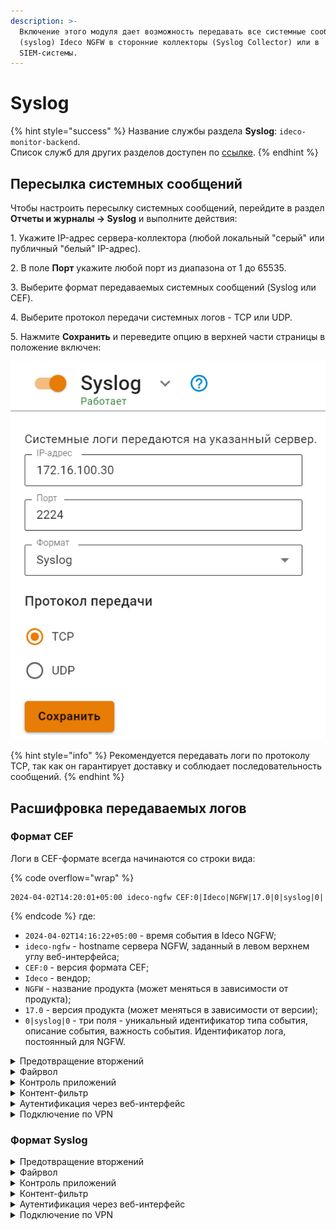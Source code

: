```yaml
---
description: >-
  Включение этого модуля дает возможность передавать все системные сообщения
  (syslog) Ideco NGFW в сторонние коллекторы (Syslog Collector) или в
  SIEM-системы.
---
```


# Syslog

{% hint style="success" %}
Название службы раздела **Syslog**: `ideco-monitor-backend`. \
Список служб для других разделов доступен по [ссылке](/settings/server-management/terminal.md).
{% endhint %}

## Пересылка системных сообщений

Чтобы настроить пересылку системных сообщений, перейдите в раздел **Отчеты и журналы -> Syslog** и выполните действия:

1\. Укажите IP-адрес сервера-коллектора (любой локальный "серый" или публичный "белый" IP-адрес).

2\. В поле **Порт** укажите любой порт из диапазона от 1 до 65535.

3\. Выберите формат передаваемых системных сообщений (Syslog или CEF).

4\. Выберите протокол передачи системных логов - TCP или UDP.

5\. Нажмите **Сохранить** и переведите опцию в верхней части страницы в положение включен:

![](/.gitbook/assets/remote-syslog.png)

{% hint style="info" %}
Рекомендуется передавать логи по протоколу TCP, так как он гарантирует доставку и соблюдает последовательность сообщений.
{% endhint %}

## Расшифровка передаваемых логов

### Формат CEF

Логи в CEF-формате всегда начинаются со строки вида:

{% code overflow="wrap" %}
``` 
2024-04-02T14:20:01+05:00 ideco-ngfw CEF:0|Ideco|NGFW|17.0|0|syslog|0|
```
{% endcode %}
где:

* `2024-04-02T14:16:22+05:00` - время события в Ideco NGFW;
* `ideco-ngfw` - hostname сервера NGFW, заданный в левом верхнем углу веб-интерфейса;
* `CEF:0` - версия формата CEF;
* `Ideco` - вендор;
* `NGFW` - название продукта (может меняться в зависимости от продукта);
* `17.0` - версия продукта (может меняться в зависимости от версии);
* `0|syslog|0` - три поля - уникальный идентификатор типа события, описание события, важность события. Идентификатор лога, постоянный для NGFW.

<details>

<summary>Предотвращение вторжений</summary>

{% code overflow="wrap" %}
```
2024-04-02T14:16:22+05:00 ideco-ngfw CEF:0|Ideco|NGFW|17.0|0|syslog|0|deviceReceiptTime=1712049382 Severity=Warning DeviceProcessName=web-proxy DeviceCustomString1=1831848834213181 DeviceInboundInterface=seq:Leth8{3 DeviceProcessName=suricata_debug DeviceCustomString5=alert SourceAddress=192.168.100.17 DeviceCustomString1=local DeviceCustomString1Label=Src IP Type SourcePort=49777 SourceCountry= DeviceCustomString2= DeviceCustomString2Label=Src Country Code DeviceCustomString3=70977265-245b-44f7-8281-b0e26cae1c46 DeviceCustomString3Label=Src session UUID SourceUserID=59 SourceUserName=192.168.100.17 DestinationAddress=52.185.211.133 DeviceCustomString4=external DeviceCustomString4Label=Dst IP Type DestinationPort=443 DestinationCountry=США DeviceCustomString5=US DeviceCustomString5Label=Dst Country Code DeviceCustomString6= DeviceCustomString6Label=Dst session UUID DestinationUserID=-1 DestinationUserName= TransportProtocol=TCP DeviceEventClassID=1006202 Message=Windows Telemetry DeviceEventCategory=Телеметрия Windows Severity=3 DeviceCustomString8=1 DeviceCustomString8Label=Alert GID DeviceCustomString9=blocked DeviceCustomString9Label=Alert action DestinationHostName= RequestUrl= RequestClientApplication= FlexNumber1=3 FlexNumber1Label=Flow packets to server FlexNumber2=1 FlexNumber2Label=Flow packets to client BytesIn=390 BytesOut=66 StartTime=2024-04-02 09:16:22.885262 EndTime=2024-04-02 09:16:22.887440 FlexNumber3=0 FlexNumber3Label=flow DeviceCustomString11= DeviceCustomString11Label=flow.state DeviceCustomString12= DeviceCustomString12Label=flow.reason FlexNumber4=0 FlexNumber4Label=flow.alerted DeviceCustomString14= DeviceCustomString14Label=tcp.tcp_flags DeviceCustomString15= DeviceCustomString15Label=tcp.tcp_flags_ts DeviceCustomString16= DeviceCustomString16Label=tcp.tcp_flags_tc FlexNumber5=0 FlexNumber5Label=tcp.cwr FlexNumber6=0 FlexNumber6Label=tcp.ecn FlexNumber7=0 FlexNumber7Label=tcp.urg FlexNumber8=0 FlexNumber8Label=tcp.ack FlexNumber9=0 FlexNumber9Label=tcp.psh FlexNumber10=0 FlexNumber10Label=tcp.rst FlexNumber11=0 FlexNumber11Label=tcp.syn FlexNumber12=0 FlexNumber12Label=tcp.fin DeviceCustomString17= DeviceCustomString17Label=tcp.state
```
{% endcode %}
где:

* `DeviceReceiptTime` - время события в системе NGFW, может не совпадать с временем получения события по Syslog;
* `Severity` — важность события (Emergency, Alert, Critical, Error, Warning, Notice, Informational, Debug);
* `DeviceProcessName` - название службы NGFW (unit);
* `DeviceCustomString1=1831848834213181` - внутренний идентификатор системы предотвращения вторжений flow (сессии);
* `DeviceInboundInterface=seq:Leth8{3` - содержит идентификатор входящего интерфейса;
* `DeviceProcessName=suricata_debug` - имя экземпляра системы предотвращения вторжений;
* `DeviceCustomString5=alert` - тип события;
* `SourceAddress=192.168.100.17` - IP-адрес источника;
* `DeviceCustomString1=local DeviceCustomString1Label=Src IP Type` - тип IP-адреса источника (`local` - локальный, `external` - внешний); 
* `SourcePort=49777` - порт источника;
* `SourceCountry=` - название местоположения источника;
* `DeviceCustomString2= DeviceCustomString2Label=Src Country Code` - ISO-код страны источника;
* `DeviceCustomString3=70977265-245b-44f7-8281-b0e26cae1c46 DeviceCustomString3Label=Src session UUID` - внутренний идентификатор сессии Ideco NGFW источника; 
* `SourceUserID=59` - идентификатор пользователя источника;
* `SourceUserName=192.168.100.17` - имя пользователя источника;
* `DestinationAddress=52.185.211.133` - IP-адрес назначения;
* `DeviceCustomString4=external DeviceCustomString4Label=Dst IP Type` - тип IP-адреса назначения (local - локальный, external - внешний);
* `DestinationPort=443` - порт назначения;
* `DestinationCountry=США` - название местоположения назначения; 
* `DeviceCustomString5=US DeviceCustomString5Label=Dst Country Code` - ISO-код страны назначения;
* `DeviceCustomString6= DeviceCustomString6Label=Dst session UUID` - внутренний идентификатор сессии Ideco NGFW назначения;
* `DestinationUserID=-1` - идентификатор пользователя назначения;
* `DestinationUserName=` - имя пользователя назначения;
* `TransportProtocol=TCP` - протокол;
* `DeviceEventClassID=1006202` - ID правила системы предотвращения вторжений;
* `Message=Windows Telemetry` - сообщение из сработавшего правила;
* `DeviceEventCategory=Телеметрия Windows` - описание колонки в веб-интерфейсе События безопасности;\
  Соответствие *alert.category:* -> *alert.signature* описаны в [файле](https://static.ideco.ru/static/alert.category%20-%20alert.signature.pdf).
* `Severity=3` - уровень угрозы, может принимать значения 1, 2, 3 и 256, где 1 - самый высокий уровень угрозы.

Служебные поля результата анализа HTTP-трафика. Заполняются, если в процессе анализа трафика был определен HTTP-протокол:

* `DestinationHostName=` - идентификатор хоста;
* `RequestUrl= - url`, на который велось обращение;
* `RequestClientApplication=` - информация, идентифицирующая HTTP-клиента.

Служебные поля flow (сессии):

* `FlexNumber1=3 FlexNumber1Label=Flow packets to server` - количество пакетов, переданное от клиента к серверу;
* `FlexNumber2=1 FlexNumber2Label=Flow packets to client` - количество пакетов, переданное от сервера к клиенту;
* `BytesIn=390` - количество байт, переданное от клиента к серверу;
* `BytesOut=66` - количество байт, переданное от сервера к клиенту;
* `StartTime=2024-04-02 09:16:22.885262` - начало;
* `EndTime=2024-04-02 09:16:22.887440` - окончание;
* `FlexNumber3=0 FlexNumber3Label=flow` - возраст;
* `DeviceCustomString11= DeviceCustomString11Label=flow.state` - текущее состояние;
* `DeviceCustomString12= DeviceCustomString12Label=flow.reason` - запущена ли IPsec в режиме отладки;
* `FlexNumber4=0 FlexNumber4Label=flow.alerted` - сгенерировался ли поток alert.

Состояние флага [TCP flow(сессии)](https://ru.wikipedia.org/wiki/Transmission_Control_Protocol#%D0%A4%D0%BB%D0%B0%D0%B3%D0%B8_(%D1%83%D0%BF%D1%80%D0%B0%D0%B2%D0%BB%D1%8F%D1%8E%D1%89%D0%B8%D0%B5_%D0%B1%D0%B8%D1%82%D1%8B)):

* `DeviceCustomString14= DeviceCustomString14Label=tcp.tcp_flags` - значение поля flags в заголовке TCP;
* `DeviceCustomString15= DeviceCustomString15Label=tcp.tcp_flags_ts` -  [timestamp флаги](https://www.atraining.ru/windows-network-tuning/#:~:text=TCP%20Timestamps%20–%20базовая%20низкоуровневая,не%20может%20высчитать%20данные%20значения);
* `DeviceCustomString16= DeviceCustomString16Label=tcp.tcp_flags_tc` - [флаг Truncated response](https://www.rfc-editor.org/rfc/rfc5966);
* `FlexNumber5=0 FlexNumber5Label=tcp.cwr 0`;
* `FlexNumber6=0 FlexNumber6Label=tcp.ecn 0`;
* `FlexNumber7=0 FlexNumber7Label=tcp.urg 0`;
* `FlexNumber8=0 FlexNumber8Label=tcp.ack 0`;
* `FlexNumber9=0 FlexNumber9Label=tcp.psh 0`;
* `FlexNumber10=0 FlexNumber10Label=tcp.rst 0`;
* `FlexNumber11=0 FlexNumber11Label=tcp.syn 0`;
* `FlexNumber12=0 FlexNumber12Label=tcp.fin 0`;
* `DeviceCustomString17= DeviceCustomString17Label=tcp.state` - [состояния сеанса TCP](https://ru.wikipedia.org/wiki/Transmission_Control_Protocol#Состояния_сеанса_TCP).

</details>

<details>

<summary>Файрвол</summary>

{% code overflow="wrap" %}
```
2024-04-02T14:20:01+05:00 ideco-ngfw CEF:0|Ideco|NGFW|17.0|0|syslog|0|deviceReceiptTime=1712049601 Severity=Warning DeviceProcessName=ideco-nflog msg=TCP      src 192.168.100.17   sport 48300 dst 1.1.1.1          dport 443   table FWD  rule  2    action drop
```
{% endcode %}
где:

* `DeviceReceiptTime` - время события в системе NGFW, может не совпадать с временем получения события по Syslog;
* `Severity` — важность события (Emergency, Alert', Critical, Error, Warning, Notice, Informational, Debug);
* `DeviceProcessName` - название службы NGFW (unit);
* `TCP` - протокол, принимает значения UDP, TCP, ICMP, GRE, ESP и AH;
* `src` - IP-адрес источника;
* `dst` - IP-адрес назначения;
* `sport` - порт источника для UDP и TCP;
* `dport` - порт назначения для UDP и TCP;
* `table` - таблица правил, в которой произошло логирование;
* `rule` - ID правила из таблицы;
* `action` - действие, которое произошло.

</details>

<details>

<summary>Контроль приложений</summary>

{% code overflow="wrap" %}
```
2024-04-02T14:27:57+05:00 ideco-ngfw CEF:0|Ideco|NGFW|17.0|0|syslog|0|deviceReceiptTime=1712050077 Severity=Notice DeviceProcessName=ideco-app-control msg=(flow_info_rules_was_checked) 192.168.100.17:49873 -> 162.159.138.232:443 [Discord] \= 'DROP'. 
```
{% endcode %}

* `DeviceReceiptTime` - время события в системе NGFW, может не совпадать с временем получения события по Syslog;
* `Severity` — важность события (Emergency, Alert', Critical, Error, Warning, Notice, Informational, Debug);
* `DeviceProcessName` - название службы NGFW (unit);
* `flow_info_rules_was_checked` - идентификатор процесса;
* `192.168.100.17:49873` - ip-адрес источника;
* `162.159.138.232:443 [Discord] \= 'DROP'` - результат анализа трафика, где  `[Discord]` - название приложения, к которому был применен результат. [Список всех приложений](https://static.ideco.ru/static/app_control.pdf).

</details>

<details>

<summary>Контент-фильтр</summary>

Просмотр логов доступен в веб-интерфейсе в разделе **Мониторинг -> Журналы**. Название служб для фильтрации: ideco-content-filter-backend и squid ().

Пример блокировки ресурса:

{% code overflow="wrap" %}
```
2024-04-03T13:00:38+05:00 ideco-ngfw CEF:0|Ideco|NGFW|17.0|0|syslog|0|deviceReceiptTime=1712131238 Severity=Notice DeviceProcessName=squid msg=192.168.100.17 - - [03/Apr/2024:13:00:38 +0500] "GET https://love.ru/znakomstva/ekaterinburg/ HTTP/1.1" 403 7519 "https://www.google.com/" "Mozilla/5.0 (Windows NT 10.0; Win64; x64) AppleWebKit/537.36 (KHTML, like Gecko) Chrome/123.0.0.0 Safari/537.36" TCP_DENIED:HIER_NONE "Custom deny 8 znakomstva extended.id.23 user.id.3 " "av_name": "-", "av_object_infected": "-", "av_object_size": "-", "av_virus_name": "-" 
```
{% endcode %}

* `DeviceReceiptTime` - время события в системе NGFW, может не совпадать с временем получения события по Syslog;
* `Severity` — важность события (Emergency, Alert', Critical, Error, Warning, Notice, Informational, Debug);
* `DeviceProcessName` - название службы NGFW (unit);
* `192.168.100.17` - IP-адрес пользователя;
* `[03/Apr/2024:13:00:38 +0500] "GET https://love.ru/znakomstva/ekaterinburg/ HTTP/1.1"`:
  * `[03/Apr/2024:13:00:38 +0500]` - дата/время события блокировки;
  * `GET` - метод;
  * `https://love.ru/znakomstva/ekaterinburg/` - URL заблокированного ресурса;
  * `HTTP/1.1` - протокол.
* `403` - код состояния HTTP;
* `7519` - передано байт (в ответ, включая HTTP заголовок);
* `"https://www.google.com/"` - [HTTP referer](https://ru.wikipedia.org/wiki/HTTP_referer);
* `"Mozilla/5.0 (Windows NT 10.0; Win64; x64) AppleWebKit/537.36 (KHTML, like Gecko) Chrome/123.0.0.0 Safari/537.36"` - цифровой отпечаток браузера; 
* `TCP_DENIED:HIER_NONE` - техническое сообщение от [squid](http://wiki.squid-cache.org/SquidFaq/SquidLogs#Squid_result_codes);
* `"Custom deny 8 znakomstva extended.id.23 user.id.3 "`:
  * `Custom deny 8 znakomstva` - описание и номер правила блокировки;
  * `extended.id.23` - категория сайта;
  * `user.id.3` - значение поля **Применяется для** в сработавшем правиле.

</details>

<details>

<summary>Аутентификация через веб-интерфейс</summary>

{% code overflow="wrap" %}
```
2024-04-02T14:51:36+05:00 ideco-ngfw CEF:0|Ideco|NGFW|17.0|0|syslog|0|deviceReceiptTime=1712051496 Severity=Notice DeviceProcessName=fail2ban msg=INFO [utm-web-interface] Found 192.168.100.17 - 2024-04-02 14:51:36
2024-04-02T14:51:36+05:00 ideco-ngfw CEF:0|Ideco|NGFW|17.0|0|syslog|0|deviceReceiptTime=1712051496 Severity=Warning DeviceProcessName=fail2ban msg=NOTICE [utm-web-interface] Ban 192.168.100.17
```
{% endcode %}

* `DeviceReceiptTime` - время события в системе NGFW, может не совпадать с временем получения события по Syslog;
* `Severity` — важность события (Emergency, Alert', Critical, Error, Warning, Notice, Informational, Debug);
* `DeviceProcessName` - название службы NGFW (unit);
* `INFO` или `NOTICE` - приоритет сообщения в логах в виде информационного сообщения или уведомления;
* `INFO [utm-web-interface] Found 192.168.100.17 - 2024-04-02 14:51:36` - факт обнаружения правил безопасности с указанием группы правил ([utm-web-interface]), ip-адреса и даты/времени. Список групп правил: 
  * `utm-dovecot`;
  * `utm-postfix-connrate.conf`;
  * `utm-postscreen-prgrt.conf`;
  * `utm-reverse-proxy.conf`;
  * `utm-roundcube.conf`;
  * `utm-smtp.conf`;
  * `utm-ssh.conf`;
  * `utm-two-factor-codes.conf`;
  * `utm-vpn-authd.conf`;
  * `utm-vpn-pppoe-authd.conf`;
  * `utm-web-interface.conf`;
  * `utm-wireguard-backend.conf`.
* `NOTICE [utm-web-interface] Ban 192.168.100.17` - факт блокировки или разблокировки ip-адреса, где:
  * `Ban` - факт блокировки;
  * `Unban` - факт разблокировки.

</details>

<details>

<summary>Подключение по VPN</summary>

{% code overflow="wrap" %}
```
2024-04-02T14:49:34+05:00 ideco-ngfw CEF:0|Ideco|NGFW|17.0|0|syslog|0|deviceReceiptTime=1712051374 Severity=Notice DeviceProcessName=ideco-vpn-authd msg=Start vpn authorization ('user',  '192.168.100.17',  'pptp').
2024-04-02T14:49:34+05:00 ideco-ngfw CEF:0|Ideco|NGFW|17.0|0|syslog|0|deviceReceiptTime=1712051374 Severity=Notice DeviceProcessName=ideco-vpn-authd msg=Subnet 10.128.240.8/32 is authorized as user 'user'. Connection made from '192.168.100.17',  type 'pptp'.
```
{% endcode %}

* `DeviceReceiptTime` - время события в системе NGFW, может не совпадать с временем получения события по Syslog;
* `Severity` — важность события (Emergency, Alert', Critical, Error, Warning, Notice, Informational, Debug);
* `DeviceProcessName` - название службы NGFW (unit);
* `Start vpn authorization ('user',  '192.168.100.17',  'pptp')` - факт запроса на авторизацию с информацией о запрашиваемом подключении, где:
  *  `user` - логин пользователя;
  *  `192.168.100.17` - IP-адрес, откуда установлено подключение;
  *  `pptp` - протокол.
* `Subnet 10.128.240.8/32 is authorized as user 'user'` - факт успешной авторизации с локальным IP-адресом.

</details>

### Формат Syslog

<details>
<summary>Предотвращение вторжений</summary>

{% code overflow="wrap" %}
```
192.168.100.2	Dec 14 15:48:38		daemon	warning		timestamp:2022-12-14 10:48:34.808465+00:00,flow_id:1189034483406353,in_iface:seq:Leth1:3:m,sensor_name:suricata_debug,event_type:alert,src_ip:192.168.100.11,src_port:61790,src_country:,src_country_code:,src_session_uuid:7100d1c8-017f-4cbf-8b78-482839300211,src_user_id:2,src_user_name:a.istomina,dest_ip:192.168.100.2,dest_port:53,dest_country:,dest_country_code:,dest_session_uuid:,dest_user_id:-1,dest_user_name:,proto:UDP,alert.signature_id:1003892,alert.signature:Windows Telemetry,alert.category:Telemetry Windows,alert.severity:3,alert.gid:1,alert.action:blocked,http.hostname:,http.url:,http.http_user_agent:,flow.pkts_toserver:1,flow.pkts_toclient:0,flow.bytes_toserver:73,flow.bytes_toclient:0,flow.start:2022-12-14 10:48:34.808465+00:00,flow.end:2022-12-14 10:48:35.580143+00:00,flow.age:0,flow.state:,flow.reason:,flow.alerted:0,tcp.tcp_flags:,tcp.tcp_flags_ts:,tcp.tcp_flags_tc:,tcp.cwr:0,tcp.ecn:0,tcp.urg:0,tcp.ack:0,tcp.psh:0,tcp.rst:0,tcp.syn:0,tcp.fin:0,tcp.state:
```
{% endcode %}

где:
* `192.168.100.2` - ip-адрес NGFW отправителя;
* `Dec 14 15:48:38` - время получения события по Syslog;	
* `timestamp: 2022-12-14 10:48:34.808465+00:00` - время события в системе предотвращения вторжений, может не совпадать с временем получения события по Syslog;
* `flow_id: 1189034483406353` - внутренний идентификатор системы предотвращения вторжений flow (сессии);
* `in_iface: seq:Leth1:3:m` - содержит идентификатор входящего интерфейса;
* `sensor_name: suricata_debug` - имя экземпляра системы предотвращения вторжений;
* `event_type: alert` - тип события;
* `src_ip: 192.168.100.11` - IP-адрес источника;
* `src_port: 61790` - порт источника;
* `src_country:` - название местоположения источника;
* `src_country_code:` - ISO-код страны источника;
* `src_session_uuid: 7100d1c8-017f-4cbf-8b78-482839300211` - внутренний идентификатор сессии Ideco NGFW источника;
* `src_user_id: 2` - идентификатор пользователя источника;
* `src_user_name: a.istomina`- имя пользователя источника;
* `dest_ip: 192.168.100.2` - IP-адрес назначения;
* `dest_port: 53` - порт назначения;
* `dest_country:` - название местоположения назначения;
* `dest_country_code:` - ISO-код страны назначения;
* `dest_session_uuid:` - внутренний идентификатор сессии Ideco NGFW назначения;
* `dest_user_id: -1` - идентификатор пользователя назначения;
* `dest_user_name:` - имя пользователя назначения;
* `proto: UDP` - протокол;
* `alert.signature_id: 1003892` - ID правила системы предотвращения вторжений;
* `alert.signature: Windows Telemetry` - сообщение из сработавшего правила;
* `alert.category: Telemetry Windows` - описание колонки в веб-интерфейсе События безопасности; \
  Соответствие *alert.category:* -> *alert.signature* описаны в [файле](https://static.ideco.ru/static/alert.category%20-%20alert.signature.pdf).
* `alert.severity: 3` - уровень угрозы, может принимать значения 1, 2, 3 и 256, где 1 - самый высокий уровень угрозы.

Служебные поля результата анализа HTTP-трафика. Заполняются, если в процессе анализа трафика был определен HTTP-протокол:
* `http.hostname:` - идентификатор хоста;
* `http.url:` - url, на который велось обращение;
* `http.http_user_agent:` - информация, идентифицирующая HTTP-клиента.
  
Служебные поля flow (сессии):

* `flow.pkts_toserver :1` - количество пакетов, переданное от клиента к серверу;
* `flow.pkts_toclient: 0` - количество пакетов, переданное от сервера к клиенту;
* `flow.bytes_toserver: 73` - количество байт, переданное от клиента к серверу;
* `flow.bytes_toclient: 0` - количество байт, переданное от сервера к клиенту;
* `flow.start: 2022-12-14 10:48:34.808465+00:00` - начало;
* `flow.end: 2022-12-14 10:48:35.580143+00:00` - окончание;
* `flow.age: 0` - возраст;
* `flow.state:` - текущее состояние;
* `flow.reason:` - запущена ли IPsec в режиме отладки;
* `flow.alerted:` 0 - сгенерировался ли поток alert.

Состояние флага [TCP flow(сессии)](https://ru.wikipedia.org/wiki/Transmission_Control_Protocol#%D0%A4%D0%BB%D0%B0%D0%B3%D0%B8_(%D1%83%D0%BF%D1%80%D0%B0%D0%B2%D0%BB%D1%8F%D1%8E%D1%89%D0%B8%D0%B5_%D0%B1%D0%B8%D1%82%D1%8B)): 

* `tcp.tcp_flags:` - значение поля flags в заголовке TCP;
* `tcp.tcp_flags_ts:` -  [timestamp флаги](https://www.atraining.ru/windows-network-tuning/#:~:text=TCP%20Timestamps%20–%20базовая%20низкоуровневая,не%20может%20высчитать%20данные%20значения);
* `tcp.tcp_flags_tc:` - [флаг Truncated response](https://www.rfc-editor.org/rfc/rfc5966);
* `tcp.cwr: 0`;
* `tcp.ecn: 0`;
* `tcp.urg: 0`;
* `tcp.ack: 0`;
* `tcp.psh: 0`;
* `tcp.rst: 0`;
* `tcp.syn: 0`;
* `tcp.fin: 0`;
* `tcp.state:` - [состояния сеанса TCP](https://ru.wikipedia.org/wiki/Transmission_Control_Protocol#Состояния_сеанса_TCP).

</details>

<details>

<summary>Файрвол</summary>

{% code overflow="wrap" %}
```
ноя 24 09:36:27 ideco-ngfw ideco-nflog[691]: UDP      src 192.168.100.12   sport 137   dst 40.125.122.151   dport 137   table FWD  rule  1    action accept
```
{% endcode %}

* `UDP` - протокол, принимает значения UDP, TCP, ICMP, GRE, ESP и AH;
* `src` - IP-адрес источника;
* `dst` - IP-адрес назначения;
* `sport` - порт источника для UDP и TCP;
* `dport` - порт назначения для UDP и TCP;
* `table` - таблица правил, в которой произошло логирование;
* `rule` - ID правила из таблицы *rule*;
* `action` - действие, которое произошло.

</details>

<details>

<summary>Контроль приложений</summary>

{% code overflow="wrap" %}
```
192.168.100.2	Jan 12 11:00:15	1	user	err		2023-01-12T11:00:14+05:00 ideco-ngfw app-control 2027 - - (flow_info_rules_was_checked) 192.168.100.11:52514 -> 192.168.100.2:53 [Amazon] = 'DROP'. 
```
{% endcode %}

* `2027` - идентификатор процесса;
* `192.168.100.11:52514` - ip-адрес источника;
* `192.168.100.2:53 [Amazon] = 'DROP'` - результат анализа трафика, где  `[Amazon]` - название приложения, к которому был применен результат. [Список всех приложений](https://static.ideco.ru/static/app_control.pdf).

</details>

<details>

<summary>Контент-фильтр</summary>

Просмотр логов доступен в веб-интерфейсе в разделе **Мониторинг -> Журналы**. Название служб для фильтрации: ideco-content-filter-backend и squid.

Пример блокировки ресурса:

{% code overflow="wrap" %}
```
192.168.101.130    Mar 31 14:56:57    1    daemon    info        2023-03-31T14:56:56+05:00 ideco-ngfw squid 5950 - - 192.168.101.131 - - [31/Mar/2023:14:56:56 +0500] "GET https://www.igromania.ru/? HTTP/1.1" 403 7455 "https://yandex.ru/" "Mozilla/5.0 (X11; Ubuntu; Linux x86_64; rv:109.0) Gecko/20100101 Firefox/111.0" TCP_DENIED:HIER_NONE "Custom deny 8 Игры extended.id.21 group.id.1 " 
```
{% endcode %}

* `5950` - идентификатор процесса;
* `192.168.101.131` - IP-адрес пользователя;
* `[31/Mar/2023:14:56:56 +0500] "GET https://www.igromania.ru/? HTTP/1.1`:
  * `[31/Mar/2023:14:56:56 +0500]` - дата/время события блокировки;
  * `GET` - метод;
  * `https://www.igromania.ru/?` - URL заблокированного ресурса;
  * `HTTP/1.1` - протокол.
* `403` - код состояния HTTP;
* `7455` - передано байт (в ответ, включая HTTP заголовок);
* `https://yandex.ru/` - [HTTP referer](https://ru.wikipedia.org/wiki/HTTP_referer);
* `Mozilla/5.0 (X11; Ubuntu; Linux x86_64; rv:109.0) Gecko/20100101 Firefox/111.0` - цифровой отпечаток браузера; 
* `TCP_DENIED:HIER_NONE` - техническое сообщение от [squid](http://wiki.squid-cache.org/SquidFaq/SquidLogs#Squid_result_codes);
* `Custom deny 8 Игры extended.id.21 group.id.1`:
  * `Custom deny 8 Игры` - описание и номер правила блокировки;
  * `extended.id.21` - категория сайта;
  * `group.id.1` - значение поля **Применяется для** в сработавшем правиле.

</details>

<details>

<summary>Аутентификация через веб-интерфейс</summary>

{% code overflow="wrap" %}
```
192.168.100.2	Jan 12 11:02:15	1	daemon	info		2023-01-12T11:02:14+05:00 ideco-ngfw fail2ban.filter 779 - - INFO [utm-web-interface] Found 192.168.100.1 - 2023-01-12 11:02:14 
192.168.100.2	Jan 12 11:02:36	1	daemon	notice		2023-01-12T11:02:35+05:00 ideco-ngfw fail2ban.actions 779 - - NOTICE [utm-web-interface] Ban 192.168.100.1 

```
{% endcode %}

* `info` или `notice` - приоритет сообщения в логах в виде информационного сообщения или уведомления;
* `779` - идентификатор процесса;
* `INFO [utm-web-interface] Found 192.168.100.1 - 2023-01-12 11:02:14` - факт обнаружения правил безопасности с указанием группы правил (`[utm-web-interface]`), ip-адреса и даты/времени. Список групп правил: 
  * `utm-dovecot`;
  * `utm-postfix-connrate.conf`;
  * `utm-postscreen-prgrt.conf`; 
  * `utm-reverse-proxy.conf`;
  * `utm-roundcube.conf`;
  * `utm-smtp.conf`;
  * `utm-ssh.conf`;
  * `utm-two-factor-codes.conf`;
  * `utm-vpn-authd.conf`;
  * `utm-vpn-pppoe-authd.conf`;
  * `utm-web-interface.conf`;
  * `utm-wireguard-backend.conf`.
* `NOTICE [utm-web-interface] Ban 192.168.100.1` - факт блокировки или разблокировки ip-адреса, где:
  * `Ban` - факт блокировки;
  * `Unban` - факт разблокировки.

</details>

<details>

<summary>Подключение по VPN</summary>

{% code overflow="wrap" %}
```
192.168.100.2	Jan 12 11:10:06	1	local0	info		2023-01-12T11:10:05+05:00 ideco-ngfw ideco-vpn-authd 1356 - - Start vpn authorization ('user_1', '192.168.100.11', 'pptp'). 
192.168.100.2	Jan 12 11:10:06	1	local0	info		2023-01-12T11:10:05+05:00 ideco-ngfw ideco-vpn-authd 1356 - - Subnet 10.128.187.17/32 is authorized as user 'user_1'. Connection made from '192.168.100.11', type 'pptp'.
```
{% endcode %}

* `1356` - идентификатор процесса;
* `Start vpn authorization('user_1', '192.168.100.11', 'pptp')` - факт запроса на авторизацию с информацией о запрашиваемом подключении, где:
  *  `user_1` - логин пользователя; 
  *  `192.168.100.11` - ip-адрес, откуда установлено подключение;
  *  `pptp` - протокол.
* `Subnet 10.128.187.17/32` - факт успешной авторизации с локальным ip-адресом.

</details>